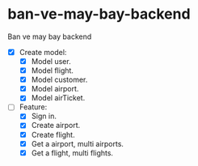 # ban-ve-may-bay-backend
Ban ve may bay backend
* [x] Create model:
  * [x] Model user.
  * [x] Model flight.
  * [x] Model customer.
  * [x] Model airport.
  * [x] Model airTicket.

* [ ] Feature:
  * [x] Sign in.
  * [x] Create airport.
  * [x] Create flight.
  * [x] Get a airport, multi airports.
  * [x] Get a flight, multi flights. 
